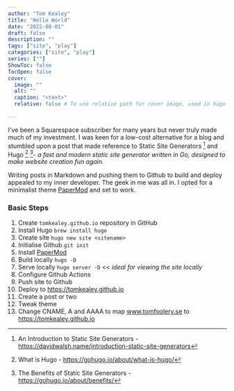 ```yaml
---
author: "Tom Kealey"
title: "Hello World"
date: "2022-08-01"
draft: false
description: ""
tags: ["site", "play"]
categories: ["site", "play"]
series: [""]
ShowToc: false
TocOpen: false
cover:
  image: ""
  alt: ""
  caption: "<text>"
  relative: false # To use relative path for cover image, used in hugo Page-bundles

---
```

I've been a Squarespace subscriber for many years but never truly made much of my investment. I was keen for a low-cost alternative for a blog and stumbled upon a post that made reference to Static Site Generators [^1] and Hugo [^2] [^3]_- a fast and modern static site generator written in Go, designed to make website creation fun again._

[^1]: An Introduction to Static Site Generators - https://davidwalsh.name/introduction-static-site-generators
[^2]: What is Hugo - https://gohugo.io/about/what-is-hugo/
[^3]: The Benefits of Static Site Generators - https://gohugo.io/about/benefits/

Writing posts in Markdown and pushing them to Github to build and deploy appealed to my inner developer. The geek in me was all in. I opted for a minimalist theme [PaperMod](https://themes.gohugo.io/themes/hugo-papermod/) and set to work.

### Basic Steps

1. Create `tomkealey.github.io` repository in GitHub
2. Install Hugo `brew install hugo`
3. Create site `hugo new site <sitename>` 
4. Initialise Github `git init`
5. Install [PaperMod](https://github.com/adityatelange/hugo-PaperMod/wiki/Installation)
6. Build locally `hugo -D`
7. Serve locally `hugo server -D` << *ideal for viewing the site locally*
8. Configure Github Actions
9. Push site to Github
10. Deploy to https://tomkealey.github.io
11. Create a post or two
12. Tweak theme
13. Change CNAME, A and AAAA to map www.tomfoolery.se to https://tomkealey.github.io